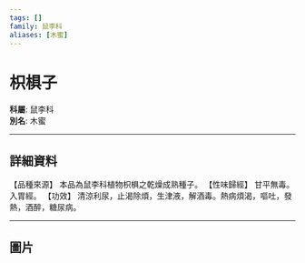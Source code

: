 ```yaml
---
tags: []
family: 鼠李科
aliases: [木蜜]
---
```


# 枳椇子

**科屬**: 鼠李科  
**別名**: 木蜜  

---

## 詳細資料
【品種來源】
本品為鼠李科植物枳椇之乾燥成熟種子。
【性味歸經】
甘平無毒。入胃經。
【功效】
清涼利尿，止渴除煩，生津液，解酒毒。熱病煩渴，嘔吐，發熱，酒醉，糖尿病。

---

## 圖片
